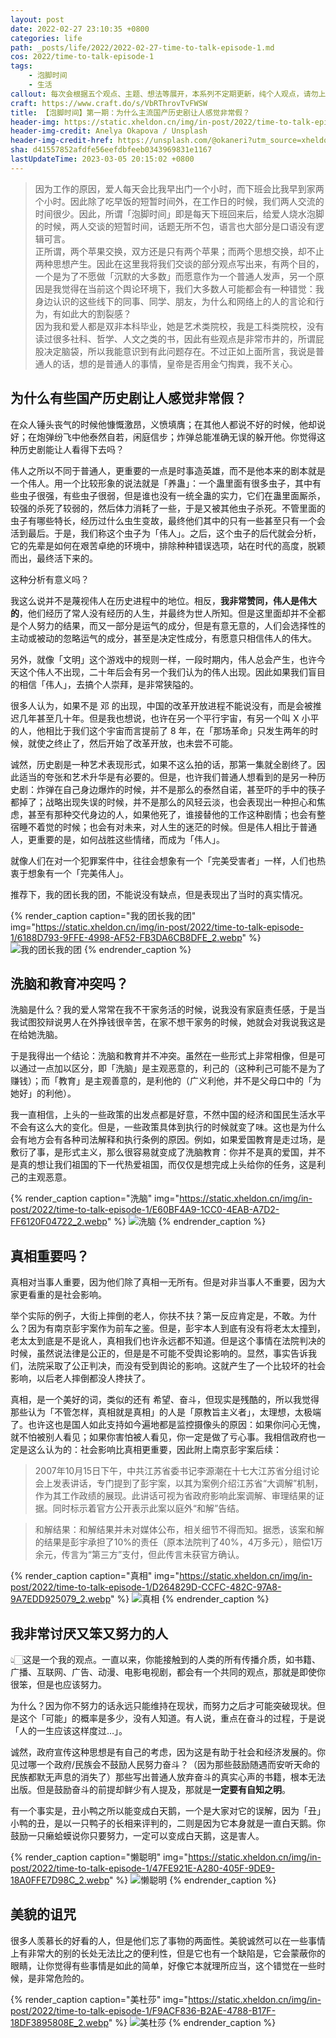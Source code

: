 ```yaml
---
layout: post
date: 2022-02-27 23:10:35 +0800
categories: life
path: _posts/life/2022/2022-02-27-time-to-talk-episode-1.md
cos: 2022/time-to-talk-episode-1
tags:
    - 泡脚时间
    - 生活
callout: 每次会根据五个观点、主题、想法等展开，本系列不定期更新，纯个人观点，请勿上纲上线。
craft: https://www.craft.do/s/VbRThrovTvFWSW
title: 【泡脚时间】第一期：为什么主流国产历史剧让人感觉非常假？
header-img: https://static.xheldon.cn/img/in-post/2022/time-to-talk-episode-1/photo-1585400674058-1040b6e1a5f7.webp
header-img-credit: Anelya Okapova / Unsplash
header-img-credit-href: https://unsplash.com/@okaneri?utm_source=xheldon_blog&utm_medium=referral
sha: d41557852afdfe56eefdbfeeb0343969831e1167
lastUpdateTime: 2023-03-05 20:15:02 +0800
---
```


> 因为工作的原因，爱人每天会比我早出门一个小时，而下班会比我早到家两个小时。因此除了吃早饭的短暂时间外，在工作日的时候，我们两人交流的时间很少。因此，所谓「泡脚时间」即是每天下班回来后，给爱人烧水泡脚的时候，两人交谈的短暂时间，话题无所不包，语言也大部分是口语没有逻辑可言。<br>正所谓，两个苹果交换，双方还是只有两个苹果；而两个思想交换，却不止两种思想产生。因此在这里我将我们交谈的部分观点写出来，有两个目的，一个是为了不愿做「沉默的大多数」而愿意作为一个普通人发声，另一个原因是我觉得在当前这个舆论环境下，我们大多数人可能都会有一种错觉：我身边认识的这些线下的同事、同学、朋友，为什么和网络上的人的言论和行为，有如此大的割裂感？<br>因为我和爱人都是双非本科毕业，她是艺术类院校，我是工科类院校，没有读过很多社科、哲学、人文之类的书，因此有些观点是非常市井的，所谓屁股决定脑袋，所以我能意识到有此问题存在。不过正如上面所言，我说是普通人的话，想的是普通人的事情，皇帝是否用金勺掏粪，我不关心。

## 为什么有些国产历史剧让人感觉非常假？

在众人锤头丧气的时候他慷慨激昂，义愤填膺；在其他人都说不好的时候，他却说好；在炮弹纷飞中他泰然自若，闲庭信步；炸弹总能准确无误的躲开他。你觉得这种历史剧能让人看得下去吗？

伟人之所以不同于普通人，更重要的一点是时事造英雄，而不是他本来的剧本就是一个伟人。用一个比较形象的说法就是「养蛊」：一个蛊里面有很多虫子，其中有些虫子很强，有些虫子很弱，但是谁也没有一统全蛊的实力，它们在蛊里面厮杀，较强的杀死了较弱的，然后体力消耗了一些，于是又被其他虫子杀死。不管里面的虫子有哪些特长，经历过什么虫生变故，最终他们其中的只有一些甚至只有一个会活到最后。于是，我们称这个虫子为「伟人」。之后，这个虫子的后代就会分析，它的先辈是如何在艰苦卓绝的环境中，排除种种错误选项，站在时代的高度，脱颖而出，最终活下来的。

这种分析有意义吗？

我这么说并不是蔑视伟人在历史进程中的地位。相反，**我非常赞同，伟人是伟大的**，他们经历了常人没有经历的人生，并最终为世人所知。但是这里面却并不全都是个人努力的结果，而又一部分是运气的成分，但是有意无意的，人们会选择性的主动或被动的忽略运气的成分，甚至是决定性成分，有愿意只相信伟人的伟大。

另外，就像「文明」这个游戏中的规则一样，一段时期内，伟人总会产生，也许今天这个伟人不出现，二十年后会有另一个我们认为的伟人出现。因此如果我们盲目的相信「伟人」，去搞个人崇拜，是非常狭隘的。

很多人认为，如果不是 邓 的出现，中国的改革开放进程不能说没有，而是会被推迟几年甚至几十年。但是我也想说，也许在另一个平行宇宙，有另一个叫 X 小平的人，他相比于我们这个宇宙而言提前了 8 年，在「那场革命」只发生两年的时候，就使之终止了，然后开始了改革开放，也未尝不可能。

诚然，历史剧是一种艺术表现形式，如果不这么拍的话，那第一集就全剧终了。因此适当的夸张和艺术升华是有必要的。但是，也许我们普通人想看到的是另一种历史剧：炸弹在自己身边爆炸的时候，并不是那么的泰然自诺，甚至吓的手中的筷子都掉了；战略出现失误的时候，并不是那么的风轻云淡，也会表现出一种担心和焦虑，甚至有那种交代身边的人，如果他死了，谁接替他的工作这种剧情；也会有整宿睡不着觉的时候；也会有对未来，对人生的迷茫的时候。但是伟人相比于普通人，更重要的是，如何战胜这些情绪，而成为「伟人」。

就像人们在对一个犯罪案件中，往往会想象有一个「完美受害者」一样，人们也热衷于想象有一个「完美伟人」。

推荐下，我的团长我的团，不能说没有缺点，但是表现出了当时的真实情况。

{% render_caption caption="我的团长我的团" img="https://static.xheldon.cn/img/in-post/2022/time-to-talk-episode-1/6188D793-9FFE-4998-AF52-FB3DA6CB8DFE_2.webp" %}
![我的团长我的团](https://res.craft.do/user/full/747e0824-8866-cf67-b3ae-2e207380d1f9/doc/758C49F3-6C60-46E6-B48C-994F1DA81096/6188D793-9FFE-4998-AF52-FB3DA6CB8DFE_2/xn9cQpBd9JoTls7MrNgGv84EF6SubFgGMK4ay84cMmgz/6188D793-9FFE-4998-AF52-FB3DA6CB8DFE_2.jpeg)
{% endrender_caption %}

## 洗脑和教育冲突吗？

洗脑是什么？我的爱人常常在我不干家务活的时候，说我没有家庭责任感，于是当我试图狡辩说男人在外挣钱很辛苦，在家不想干家务的时候，她就会对我说我这是在给她洗脑。

于是我得出一个结论：洗脑和教育并不冲突。虽然在一些形式上非常相像，但是可以通过一点加以区分，即「洗脑」是主观恶意的，利己的（这种利己可能不是为了赚钱）；而「教育」是主观善意的，是利他的（广义利他，并不是父母口中的「为她好」的利他）。

我一直相信，上头的一些政策的出发点都是好意，不然中国的经济和国民生活水平不会有这么大的变化。但是，一些政策具体到执行的时候就变了味。这也是为什么会有地方会有各种司法解释和执行条例的原因。例如，如果爱国教育是走过场，是敷衍了事，是形式主义，那么很容易就变成了洗脑教育：你并不是真的爱国，并不是真的想让我们祖国的下一代热爱祖国，而仅仅是想完成上头给你的任务，这是利己的主观恶意。

{% render_caption caption="洗脑" img="https://static.xheldon.cn/img/in-post/2022/time-to-talk-episode-1/E60BF4A9-1CC0-4EAB-A7D2-FF6120F04722_2.webp" %}
![洗脑](https://res.craft.do/user/full/747e0824-8866-cf67-b3ae-2e207380d1f9/doc/758C49F3-6C60-46E6-B48C-994F1DA81096/E60BF4A9-1CC0-4EAB-A7D2-FF6120F04722_2/XuMuuQuxwXGvnuP2UUikrtxuE9E1AvbGFW2BCeDbiowz/E60BF4A9-1CC0-4EAB-A7D2-FF6120F04722_2.png)
{% endrender_caption %}

## 真相重要吗？

真相对当事人重要，因为他们除了真相一无所有。但是对非当事人不重要，因为大家更看重的是社会影响。

举个实际的例子，大街上摔倒的老人，你扶不扶？第一反应肯定是，不敢。为什么？因为有南京彭宇案作为前车之鉴。但是，彭宇本人到底有没有将老太太撞到，老太太到底是不是讹人，真相我们也许永远都不知道。但是这个事情在法院判决的时候，虽然说法律是公正的，但是是不可能不受舆论影响的。显然，事实告诉我们，法院采取了公正判决，而没有受到舆论的影响。这就产生了一个比较坏的社会影响，以后老人摔倒都没人搀扶了。

真相，是一个美好的词，类似的还有 希望、奋斗，但现实是残酷的，所以我觉得那些认为「不管怎样，真相就是真相」的人是「原教旨主义者」，太理想，太极端了。也许这也是国人如此支持如今遍地都是监控摄像头的原因：如果你问心无愧，就不怕被别人看见；如果你害怕被人看见，你一定是做了亏心事。我相信政府也一定是这么认为的：社会影响比真相更重要，因此附上南京彭宇案后续：

> 2007年10月15日下午，中共江苏省委书记李源潮在十七大江苏省分组讨论会上发表讲话，专门提到了彭宇案，以其为案例介绍江苏省“大调解”机制，作为其工作政绩的展现。此讲话可视为省政府影响此案调解、审理结果的证据。同时标示着官方公开表示此案以庭外“和解”告结。

> 和解结果：和解结果并未对媒体公布，相关细节不得而知。据悉，该案和解的结果是彭宇承担了10%的责任（原本法院判了40%，4万多元），赔偿1万余元，传言为“第三方”支付，但此传言未获官方确认。

{% render_caption caption="真相" img="https://static.xheldon.cn/img/in-post/2022/time-to-talk-episode-1/D264829D-CCFC-482C-97A8-9A7EDD925079_2.webp" %}
![真相](https://res.craft.do/user/full/747e0824-8866-cf67-b3ae-2e207380d1f9/doc/758C49F3-6C60-46E6-B48C-994F1DA81096/D264829D-CCFC-482C-97A8-9A7EDD925079_2/yKUyoUl7gyv3xNUdW59JMWMxfrGJONtPD6IQf7uy5NEz/D264829D-CCFC-482C-97A8-9A7EDD925079_2.jpeg)
{% endrender_caption %}

## 我非常讨厌又笨又努力的人

👆🏻这是一个我的观点。一直以来，你能接触到的人类的所有传播介质，如书籍、广播、互联网、广告、动漫、电影电视剧，都会有一个共同的观点，那就是即使你很笨，但是也应该努力。

为什么？因为你不努力的话永远只能维持在现状，而努力之后才可能突破现状。但是这个「可能」的概率是多少，没有人知道。有人说，重点在奋斗的过程，于是说「人的一生应该这样度过…」。

诚然，政府宣传这种思想是有自己的考虑，因为这是有助于社会和经济发展的。你见过哪一个政府/民族会不鼓励人民努力奋斗？（因为那些鼓励随遇而安听天命的民族都默无声息的消失了）那些写出普通人放弃奋斗的真实心声的书籍，根本无法出版。但是鼓励奋斗的前提却鲜少有人提及，那就是**一定要有自知之明**。

有一个事实是，丑小鸭之所以能变成白天鹅，一个是大家对它的误解，因为「丑」小鸭的丑，是以一只鸭子的长相来评判的，二则是因为它本身就是一直白天鹅。你鼓励一只癞蛤蟆说你只要努力，一定可以变成白天鹅，这是害人。

{% render_caption caption="懒聪明" img="https://static.xheldon.cn/img/in-post/2022/time-to-talk-episode-1/47FE921E-A280-405F-9DE9-18A0FFE7D98C_2.webp" %}
![懒聪明](https://res.craft.do/user/full/747e0824-8866-cf67-b3ae-2e207380d1f9/doc/758C49F3-6C60-46E6-B48C-994F1DA81096/47FE921E-A280-405F-9DE9-18A0FFE7D98C_2/6yybygNrFcSzZoIgxBdcqOYfr9MVjjyIuMCZYduCg5cz/47FE921E-A280-405F-9DE9-18A0FFE7D98C_2.png)
{% endrender_caption %}

## 美貌的诅咒

很多人羡慕长的好看的人，但是他们忘了事物的两面性。美貌诚然可以在一些事情上有非常大的别的长处无法比之的便利性，但是它也有一个缺陷是，它会蒙蔽你的眼睛，让你觉得有些事情是如此的简单，好像它本就理所应当，这个错觉在一些时候，是非常危险的。

{% render_caption caption="美杜莎" img="https://static.xheldon.cn/img/in-post/2022/time-to-talk-episode-1/F9ACF836-B2AE-4788-B17F-18DF3895808E_2.webp" %}
![美杜莎](https://res.craft.do/user/full/747e0824-8866-cf67-b3ae-2e207380d1f9/doc/758C49F3-6C60-46E6-B48C-994F1DA81096/F9ACF836-B2AE-4788-B17F-18DF3895808E_2/tO0bdJGqDVzB0bWqbogYp2K4xwS1u0MIma4ZJHXZTvkz/F9ACF836-B2AE-4788-B17F-18DF3895808E_2.jpeg)
{% endrender_caption %}
